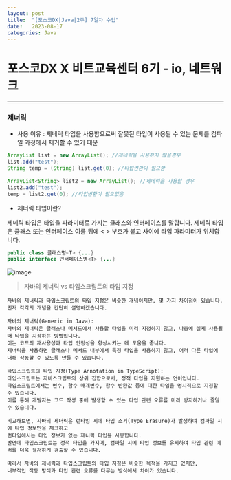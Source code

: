 ```yaml
---
layout: post
title:  "[포스코DX|Java|2주] 7일차 수업"
date:   2023-08-17
categories: Java
---
```


# 포스코DX X 비트교육센터 6기 - io, 네트워크

--- 

### 제너릭

- 사용 이유 : 제네릭 타입을 사용함으로써 잘못된 타입이 사용될 수 있는 문제를 컴파일 과정에서 제거할 수 있기 때문

```java
ArrayList list = new ArrayList(); //제네릭을 사용하지 않을경우
list.add("test");
String temp = (String) list.get(0); //타입변환이 필요함
        
ArrayList<String> list2 = new ArrayList(); //제네릭을 사용할 경우
list2.add("test");
temp = list2.get(0); //타입변환이 필요없음
```

- 제너릭 타입이란?
  
제네릭 타입은 타입을 파라미터로 가지는 클래스와 인터페이스를 말합니다. 제네릭 타입은 클래스 또는 인터페이스 이름 뒤에 < > 부호가 붙고 사이에 타입 파라미터가 위치합니다.

```java
public class 클래스명<T> {...}
public interface 인터페이스명<T> {...}
```

![image](https://github.com/talkingOrange/talkingOrange.github.io/assets/88815795/fb0785c4-51b3-47a3-b71f-0c76b6a91215)


> 자바의 제너릭 vs 타입스크립트의 타입 지정

```console
자바의 제너릭과 타입스크립트의 타입 지정은 비슷한 개념이지만, 몇 가지 차이점이 있습니다. 먼저 각각의 개념을 간단히 설명하겠습니다.

자바의 제너릭(Generic in Java):
자바의 제너릭은 클래스나 메서드에서 사용할 타입을 미리 지정하지 않고, 나중에 실제 사용될 때 타입을 지정하는 방법입니다.
이는 코드의 재사용성과 타입 안정성을 향상시키는 데 도움을 줍니다.
제너릭을 사용하면 클래스나 메서드 내부에서 특정 타입을 사용하지 않고, 여러 다른 타입에 대해 작동할 수 있도록 만들 수 있습니다.

타입스크립트의 타입 지정(Type Annotation in TypeScript):
타입스크립트는 자바스크립트의 상위 집합으로서, 정적 타입을 지원하는 언어입니다.
타입스크립트에서는 변수, 함수 매개변수, 함수 반환값 등에 대한 타입을 명시적으로 지정할 수 있습니다.
이를 통해 개발자는 코드 작성 중에 발생할 수 있는 타입 관련 오류를 미리 방지하거나 줄일 수 있습니다.

비교해보면, 자바의 제너릭은 런타임 시에 타입 소거(Type Erasure)가 발생하여 컴파일 시에 타입 정보만을 체크하고
런타임에서는 타입 정보가 없는 제너릭 타입을 사용합니다.
반면에 타입스크립트는 정적 타입을 가지며, 컴파일 시에 타입 정보를 유지하여 타입 관련 에러를 더욱 철저하게 검출할 수 있습니다.

따라서 자바의 제너릭과 타입스크립트의 타입 지정은 비슷한 목적을 가지고 있지만,
내부적인 작동 방식과 타입 관련 오류를 다루는 방식에서 차이가 있습니다.
```
